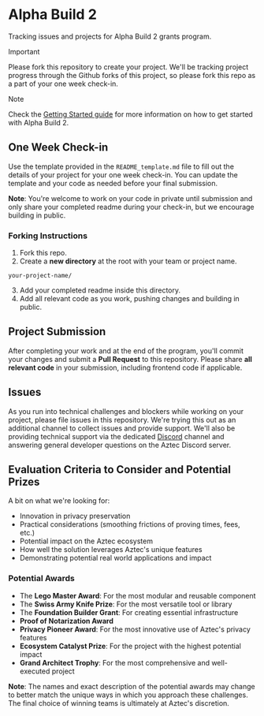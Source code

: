 # Alpha Build 2

Tracking issues and projects for Alpha Build 2 grants program.

> [!IMPORTANT]
> Please fork this repository to create your project. We'll be tracking project progress through the Github forks of this project, so please fork this repo as a part of your one week check-in.

> [!NOTE]
> Check the [Getting Started guide](./getting_started.md) for more information on how to get started with Alpha Build 2.

## One Week Check-in

Use the template provided in the `README_template.md` file to fill out the details of your project for your one week check-in. You can update the template and your code as needed before your final submission.

**Note**: You're welcome to work on your code in private until submission and only share your completed readme during your check-in, but we encourage building in public.

### Forking Instructions

1. Fork this repo.
2. Create a **new directory** at the root with your team or project name.

```
your-project-name/
```

3. Add your completed readme inside this directory.
4. Add all relevant code as you work, pushing changes and building in public.

## Project Submission

After completing your work and at the end of the program, you'll commit your changes and submit a **Pull Request** to this repository. Please share **all relevant code** in your submission, including frontend code if applicable.

## Issues

As you run into technical challenges and blockers while working on your project, please file issues in this repository. We're trying this out as an additional channel to collect issues and provide support. We'll also be providing technical support via the dedicated [Discord](https://discord.com/invite/DgWG2DBMyB///) channel and answering general developer questions on the Aztec Discord server.

## Evaluation Criteria to Consider and Potential Prizes

A bit on what we're looking for:

- Innovation in privacy preservation
- Practical considerations (smoothing frictions of proving times, fees, etc.)
- Potential impact on the Aztec ecosystem
- How well the solution leverages Aztec's unique features
- Demonstrating potential real world applications and impact

### Potential Awards

- The **Lego Master Award**: For the most modular and reusable component
- The **Swiss Army Knife Prize**: For the most versatile tool or library
- The **Foundation Builder Grant**: For creating essential infrastructure
- **Proof of Notarization Award**
- **Privacy Pioneer Award**: For the most innovative use of Aztec's privacy features
- **Ecosystem Catalyst Prize**: For the project with the highest potential impact
- **Grand Architect Trophy**: For the most comprehensive and well-executed project

**Note**: The names and exact description of the potential awards may change to better match the unique ways in which you approach these challenges. The final choice of winning teams is ultimately at Aztec's discretion.
